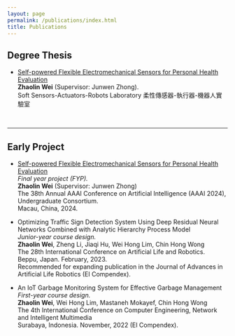 ```yaml
---
layout: page
permalink: /publications/index.html
title: Publications
---
```


## Degree Thesis

- [Self-powered Flexible Electromechanical Sensors for Personal Health Evaluation](https://caihanlin.com/mypaper/thesis/IP-report.pdf)<br>**Zhaolin Wei** (Supervisor: Junwen Zhong).<br> Soft Sensors-Actuators-Robots Laboratory
柔性傳感器-執行器-機器人實驗室<br>

  <br>

---

## Early Project

- [Self-powered Flexible Electromechanical Sensors for Personal Health Evaluation](https://ojs.aaai.org/index.php/AAAI/article/view/30544)<br>*Final year project (FYP).*<br>**Zhaolin Wei** (Supervisor: Junwen Zhong)<br>The 38th Annual AAAI Conference on Artificial Intelligence (AAAI 2024), Undergraduate Consortium.<br>Macau, China, 2024.

- Optimizing Traffic Sign Detection System Using Deep Residual Neural Networks Combined with Analytic Hierarchy Process Model<br>*Junior-year course design.*<br>**Zhaolin Wei**, Zheng Li, Jiaqi Hu, Wei Hong Lim,  Chin Hong Wong<br>The 28th International Conference on Artificial Life and Robotics.<br>Beppu, Japan. February, 2023.<br>Recommended for expanding publication in the Journal of Advances in Artificial Life Robotics (EI Compendex).

- An IoT Garbage Monitoring System for Effective Garbage Management<br>*First-year course design.*<br>**Zhaolin Wei**, Wei Hong Lim, Mastaneh Mokayef, Chin Hong Wong<br>The 4th International Conference on Computer Engineering, Network and Intelligent Multimedia<br>Surabaya, Indonesia. November, 2022 (EI Compendex).<br>

  <br>

